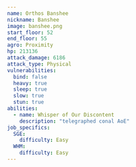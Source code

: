```yaml
---
name: Orthos Banshee
nickname: Banshee
image: banshee.png
start_floor: 52
end_floor: 55
agro: Proximity
hp: 213136
attack_damage: 6186
attack_type: Physical
vulnerabilities:
  bind: false
  heavy: true
  sleep: true
  slow: true
  stun: true
abilities:
  - name: Whisper of Our Discontent
    description: "telegraphed conal AoE"
job_specifics:
  SGE:
    difficulty: Easy
  WHM:
    difficulty: Easy
---
```

